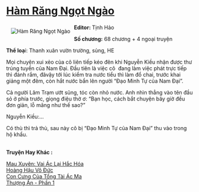 <a href="https://utruyen.com/ham-rang-ngot-ngao/19183/" title="Hàm Răng Ngọt Ngào"><h1>Hàm Răng Ngọt Ngào</h1></a><div style="display:table"><img align="right" style="float: left; padding: 10px;" src="https://utruyen.com/images/story/200x260/ham-rang-ngot-ngao.jpg" alt="Hàm Răng Ngọt Ngào"><b>Editor: </b>Tịnh Hảo<p></p><b>Số chương:</b> 68 chương + 4 ngoại truyện<p></p><b>Thể loạ</b>i: Thanh xuân vườn trường, sủng, HE<p></p>Mọi chuyện xui xẻo của cô liên tiếp kéo đên khi Nguyễn Kiều nhận được thư trúng tuyển của Nam Đại. Đầu tiên là việc cô  đang làm việc phát trực tiếp thì đánh rắm, đãvậy tới lúc kiểm tra nước tiểu thì làm đổ chai, trước khai giảng một đêm, còn hắt nước bẩn lên người “Đạo Minh Tự của Nam Đại”.<p></p>Cả người Lâm Trạm ướt sũng, tóc còn nhỏ nước. Anh nhìn thẳng vào tên đầu sỏ ở phía trước, giọng điệu thờ ơ: “Bạn học, cách bắt chuyện bây giờ đều đơn giản, lỗ mãng như thế sao?”<p></p>Nguyễn Kiều:...<p></p>Có thù thì trả thù, sau này cô bị “Đạo Minh Tự của Nam Đại” thu vào trong hộ khẩu.</div><p><br><b>Truyện Hay Khác :</b></p><a href="https://utruyen.com/mau-xuyen-vai-ac-lai-hac-hoa/17441/" alt="Mau Xuyên: Vai Ác Lại Hắc Hóa">Mau Xuyên: Vai Ác Lại Hắc Hóa</a><br/><a href="https://github.com/quanluxury/truyenhot/tree/master/truyenhay/17823/" alt="Hoàng Hậu Vô Đức">Hoàng Hậu Vô Đức</a><br/><a href="https://github.com/quanluxury/ngontinhhot/tree/master/truyenhay/19175/" alt="Con Cưng Của Tổng Tài Ác Ma">Con Cưng Của Tổng Tài Ác Ma</a><br/><a href="https://github.com/quanluxury/ngontinh_sac/tree/master/truyenhay/22438/" alt="Thượng Ẩn - Phần 1">Thượng Ẩn - Phần 1</a><br/>